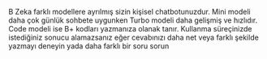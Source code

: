 B Zeka farklı modellere ayrılmış sizin kişisel chatbotunuzdur. Mini modeli daha çok günlük sohbete uygunken Turbo modeli daha gelişmiş ve hızlıdır. Code modeli ise B+ kodları yazmanıza 
olanak tanır. Kullanma süreçinizde istediğiniz sonucu alamazsanız eğer cevabınızı daha net veya farklı şekilde yazmayı deneyin yada daha farklı bir soru sorun
